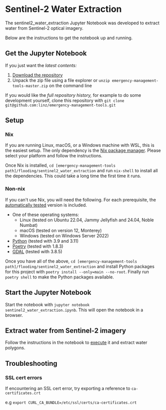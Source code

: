 # Sentinel-2 Water Extraction

The sentinel2_water_extraction Jupyter Notebook was developed to extract water
from Sentinel-2 optical imagery.

Below are the instructions to get the notebook up and running.

## Get the Jupyter Notebook

If you just want the _latest contents:_

1. [Download the repository](https://github.com/linz/emergency-management-tools/archive/refs/heads/master.zip)
1. Unpack the zip file using a file explorer or
   `unzip emergency-management-tools-master.zip` on the command line

If you would like the _full repository history,_ for example to do some
development yourself, clone this repository with
`git clone git@github.com:linz/emergency-management-tools.git`

## Setup

### Nix

If you are running Linux, macOS, or a Windows machine with WSL, this is the
easiest setup. The only dependency is the
[Nix package manager](https://nixos.org/download.html). Please select your
platform and follow the instructions.

Once Nix is installed,
`cd [emergency-management-tools path]/flooding/sentinel2_water_extraction` and
run `nix-shell` to install all the dependencies. This could take a long time the
first time it runs.

### Non-nix

If you can't use Nix, you will need the following. For each prerequisite, the
[automatically tested](.github/workflows/test.yml) version is included.

-  One of these operating systems:
   -  Linux (tested on Ubuntu 22.04, Jammy Jellyfish and 24.04, Noble Numbat)
   -  macOS (tested on version 12, Monterey)
   -  Windows (tested on Windows Server 2022)
-  [Python](https://www.python.org/downloads/) (tested with 3.9 and 3.11)
-  [Poetry](https://python-poetry.org/docs/#installation) (tested with 1.8.3)
-  [GDAL](https://gdal.org/download.html) (tested with 3.8.5)

Once you have all of the above,
`cd [emergency-management-tools path]/flooding/sentinel2_water_extraction` and
install Python packages for this project with
`poetry install --only=main --no-root`. Finally run `poetry shell` to make the
Python packages available.

## Start the Jupyter Notebook

Start the notebook with `jupyter notebook sentinel2_water_extraction.ipynb`.
This will open the notebook in a browser.

## Extract water from Sentinel-2 imagery

Follow the instructions in the notebook to
[execute](https://jupyter-notebook-beginner-guide.readthedocs.io/en/latest/execute.html#executing-a-notebook)
it and extract water polygons.

## Troubleshooting

### SSL cert errors

If encountering an SSL cert error, try exporting a reference to
`ca-certificates.crt`

e.g `export CURL_CA_BUNDLE=/etc/ssl/certs/ca-certificates.crt`
